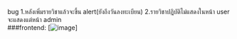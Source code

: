 bug
1.หลังเพิ่มรายวิชาแล้วจะขึ้น alert(ยังถึงวันลงทะเบียน)
2.รายวิชาปฎิบัติไม่แสดงในหน้า user จะแสดงแต่หน้า admin<br>
###frontend:  [![image](https://images.icon-icons.com/171/PNG/512/html5_23329.png)]
